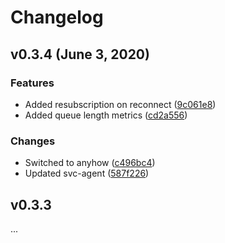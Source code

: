 # Changelog

## v0.3.4 (June 3, 2020)

### Features
- Added resubscription on reconnect ([9c061e8](https://github.com/netology-group/http-gateway/commit/9c061e82c386bcc131cb7c9acdf2201b58e18f48))
- Added queue length metrics ([cd2a556](https://github.com/netology-group/http-gateway/commit/cd2a556b3e31f49ac81ac1ba501cd4f15dba578e))

### Changes
- Switched to anyhow ([c496bc4](https://github.com/netology-group/http-gateway/commit/c496bc4f6380b0f3811fa989a9385a5ebc4b5d45))
- Updated svc-agent ([587f226](https://github.com/netology-group/http-gateway/commit/587f226e88ccedd585e12ad25a3f54843f425dc3))


## v0.3.3
...
